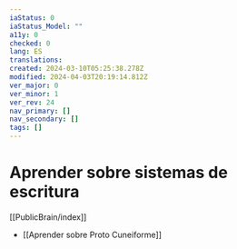```yaml
---
iaStatus: 0
iaStatus_Model: ""
a11y: 0
checked: 0
lang: ES
translations: 
created: 2024-03-10T05:25:38.278Z
modified: 2024-04-03T20:19:14.812Z
ver_major: 0
ver_minor: 1
ver_rev: 24
nav_primary: []
nav_secondary: []
tags: []
---
```

# Aprender sobre sistemas de escritura

[[PublicBrain/index]]

* [[Aprender sobre Proto Cuneiforme]]